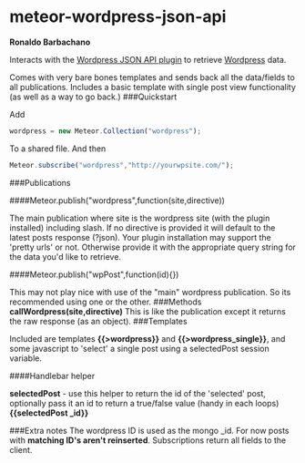 meteor-wordpress-json-api
=========================
**Ronaldo Barbachano**

Interacts with the [Wordpress JSON API plugin](https://wordpress.org/plugins/json-api/) to retrieve [Wordpress](http://wordpress.org) data.

Comes with very bare bones templates and sends back all the data/fields to all publications. Includes a basic template with single post view functionality (as well as a way to go back.)
###Quickstart

Add

  

```javascript
wordpress = new Meteor.Collection("wordpress");
```
To a shared file. And then
```javascript
Meteor.subscribe("wordpress","http://yourwpsite.com/");
```
###Publications

####Meteor.publish("wordpress",function(site,directive))

The main publication where site is the wordpress site (with the plugin installed) including slash. If no directive is provided it will default to the latest posts response (?json). Your plugin installation may support the 'pretty urls' or not. Otherwise provide it with the appropriate query string for the data you'd like to retrieve. 

####Meteor.publish("wpPost",function(id){})

This may not play nice with use of the "main" wordpress publication. So its recommended using one or the other.
###Methods
**callWordpress(site,directive)**
This is like the publication except it returns the raw response (as an object).
###Templates

Included are templates **{{>wordpress}}** and **{{>wordpress_single}}**, and some javascript to 'select' a single post using a selectedPost session variable. 

####Handlebar helper

**selectedPost** - use this helper to return the id of the 'selected' post, optionally pass it an id to return a true/false value (handy in each loops) **{{selectedPost _id}}**


###Extra notes
The wordpress ID is used as the mongo _id.
For now posts with **matching ID's aren't reinserted**.
Subscriptions return all fields to the client.

